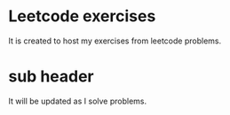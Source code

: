 # Leetcode exercises
It is created to host my exercises from leetcode problems.

# sub header
It will be updated as I solve problems.